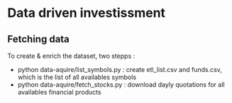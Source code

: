 # Data driven investissment

## Fetching data
To create & enrich the dataset, two stepps :
- python data-aquire/list_symbols.py : create etl_list.csv and funds.csv, which is the list of all availables symbols
- python data-aquire/fetch_stocks.py : download dayly quotations for all availables financial products


